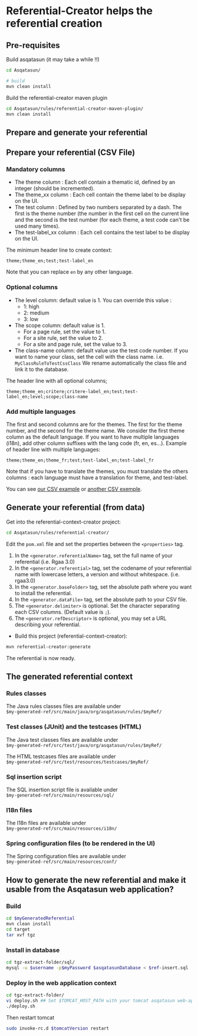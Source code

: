 # Referential-Creator helps the referential creation

## Pre-requisites

Build asqatasun (it may take a while !!)

```sh
cd Asqatasun/

# build
mvn clean install
```

Build the referential-creator maven plugin

```sh
cd Asqatasun/rules/referential-creator-maven-plugin/
mvn clean install
```

## Prepare and generate your referential

## Prepare your referential (CSV File)

### Mandatory columns

* The theme column : Each cell contain a thematic id, defined by an integer (should be incremented).
* The theme_xx column : Each cell contain the theme label to be display on the UI.
* The test column : Defined by two numbers separated by a dash. The first is the theme number (the number in the first cell on the current line and the second is the test number (for each theme, a test code can't be used many times).
* The test-label_xx column : Each cell contains the test label to be display on the UI.

The minimum header line to create context:

```cvs
theme;theme_en;test;test-label_en
``` 

Note that you can replace `en` by any other language.

### Optional columns

* The level column: default value is 1. You can override this value :
    * 1: high
    * 2: medium
    * 3: low
* The scope column: default value is 1.
    * For a page rule, set the value to 1.
    * For a site rule, set the value to 2.
    * For a site and page rule, set the value to 3.
* The class-name column: default value use the test code number.
  If you want to name your class, set the cell with the class name. i.e. `MyClassRuleToTestCssClass`
  We rename automatically the class file and link it to the database.

The header line with all optional columns;

```csv
theme;theme_en;critere;critere-label_en;test;test-label_en;level;scope;class-name
```

### Add multiple languages

The first and second columns are for the themes. The first for the theme number, and the second for the theme name.
We consider the first theme column as the default language. If you want to have multiple languages (i18n), add 
other column suffixes with the lang code (fr, en, es…). Example of header line with multiple languages:
 
 ```csv
 theme;theme_en;theme_fr;test;test-label_en;test-label_fr
 ```

Note that if you have to translate the themes, you must translate the others columns : each language must have a translation for theme, and test-label.

You can see [our CSV example](https://github.com/Asqatasun/Asqatasun/blob/master/rules/rules-creation-demo/src/main/resources/referential-creator-csv-src/referential.csv)
or [another CSV exemple](https://github.com/Asqatasun/Asqatasun/blob/master/rules/referential-creator/src/main/resources/referential/referential.csv).

## Generate your referential (from data)

Get into the referential-context-creator project: 

```sh
cd Asqatasun/rules/referential-creator/
```

Edit the `pom.xml` file and set the properties between the `<properties>` tag.
 
1. In the `<generator.referentialName>` tag, set the full name of your referential (i.e. Rgaa 3.0) 
1. In the `<generator.referential>` tag, set the codename of your referential name with lowercase letters, a version and without whitespace. (i.e. rgaa3.0)
1. In the `<generator.baseFolder>` tag, set the absolute path where you want to install the referential.
1. In the `<generator.dataFile>` tag, set the absolute path to your CSV file.
1. The `<generator.delimiter>` is optional. Set the character separating each CSV columns. (Default value is `;`). 
1. The `<generator.refDescriptor>` is optional, you may set a URL describing your referential.

* Build this project (referential-context-creator):

```sh
mvn referential-creator:generate
```

The referential is now ready.

## The generated referential context

### Rules classes

The Java rules classes files are available under<br/> 
`$my-generated-ref/src/main/java/org/asqatasun/rules/$myRef/`

### Test classes (JUnit) and the testcases (HTML)

The Java test classes files are available under<br/> 
`$my-generated-ref/src/test/java/org/asqatasun/rules/$myRef/`

The HTML testcases files are available under<br/>
`$my-generated-ref/src/test/resources/testcases/$myRef/`

### Sql insertion script

The SQL insertion script file is available under<br/>
`$my-generated-ref/src/main/resources/sql/`

### I18n files

The I18n files are available under<br/>
`$my-generated-ref/src/main/resources/i18n/`

### Spring configuration files (to be rendered in the UI)

The Spring configuration files are available under<br/>
`$my-generated-ref/src/main/resources/conf/`

## How to generate the new referential and make it usable from the Asqatasun web application? 

### Build

```sh
cd $myGeneratedReferential
mvn clean install
cd target
tar xvf tgz
```

### Install in database

```sh
cd tgz-extract-folder/sql/
mysql -u $username -p$myPassword $asqatasunDatabase < $ref-insert.sql
```

### Deploy in the web application context

```sh
cd tgz-extract-folder/
vi deploy.sh ## Set $TOMCAT_HOST_PATH with your tomcat asqatasun web-app folder path. 
./deploy.sh
```

Then restart tomcat

```sh
sudo invoke-rc.d $tomcatVersion restart
```


